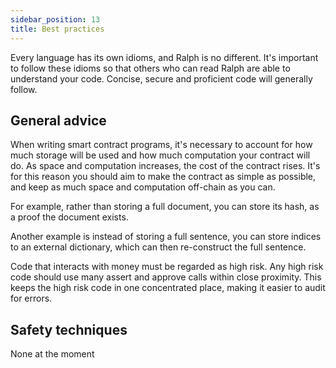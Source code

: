 ```yaml
---
sidebar_position: 13
title: Best practices
---
```


Every language has its own idioms, and Ralph is no different. It's important to
follow these idioms so that others who can read Ralph are able to understand
your code. Concise, secure and proficient code will generally follow.

## General advice

When writing smart contract programs, it's necessary to account for how much
storage will be used and how much computation your contract will do.
As space and computation increases, the cost of the contract rises. It's for
this reason you should aim to make the contract as simple as possible, and keep
as much space and computation off-chain as you can.

For example, rather than storing a full document, you can store its hash, as
a proof the document exists.

Another example is instead of storing a full sentence, you can store indices
to an external dictionary, which can then re-construct the full sentence.

Code that interacts with money must be regarded as high risk. Any high risk
code should use many assert and approve calls within close proximity. This
keeps the high risk code in one concentrated place, making it easier to audit
for errors.

## Safety techniques

None at the moment

